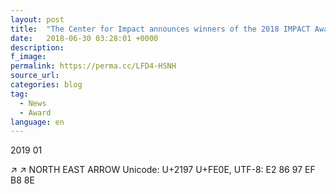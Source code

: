 ```yaml
---
layout: post
title:  "The Center for Impact announces winners of the 2018 IMPACT Award &#8599;"
date:   2018-06-30 03:28:01 +0000
description:
f_image:
permalink: https://perma.cc/LFD4-HSNH
source_url:
categories: blog
tag:
  - News
  - Award
language: en
---
```

2019 01


↗
↗︎
NORTH EAST ARROW
Unicode: U+2197 U+FE0E, UTF-8: E2 86 97 EF B8 8E
